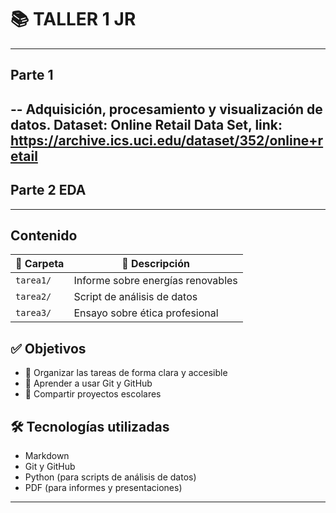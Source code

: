 # 📚 TALLER 1 JR
---
## **Parte 1** 
--
Adquisición, procesamiento y visualización de datos.
**Dataset:** Online Retail Data Set, link:
https://archive.ics.uci.edu/dataset/352/online+retail
---
## **Parte 2** EDA
---
## **Contenido**
| 📁 Carpeta   | 📄 Descripción                    |
|-------------|----------------------------------|
| `tarea1/`   | Informe sobre energías renovables |
| `tarea2/`   | Script de análisis de datos       |
| `tarea3/`   | Ensayo sobre ética profesional    |
## ✅ **Objetivos**
- 📌 Organizar las tareas de forma clara y accesible
- 📌 Aprender a usar Git y GitHub
- 📌 Compartir proyectos escolares
## 🛠️ **Tecnologías utilizadas**
- Markdown
- Git y GitHub
- Python (para scripts de análisis de datos)
- PDF (para informes y presentaciones)
---
